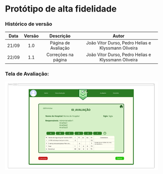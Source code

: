# Protótipo de alta fidelidade

### Histórico de versão

| Data  | Versão |      Descrição      |                        Autor                        |
| :---: | :----: | :-----------------: | :-------------------------------------------------: |
| 21/09 |  1.0   | Página de Avaliação | João Vitor Durso, Pedro Helias e Klyssmann Oliveira |
| 22/09 |  1.1   | Correções na página | João Vitor Durso, Pedro Helias e Klyssmann Oliveira |

### Tela de Avaliação:

![Tela-Avaliação](/docs/assets/produtos/prototipos/prototipo_time_a/tela_avaliacao_time_a_corrigido.png)
